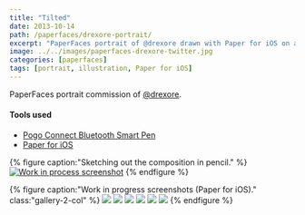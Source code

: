 ```yaml
---
title: "Tilted"
date: 2013-10-14
path: /paperfaces/drexore-portrait/
excerpt: "PaperFaces portrait of @drexore drawn with Paper for iOS on an iPad."
image: ../../images/paperfaces-drexore-twitter.jpg
categories: [paperfaces]
tags: [portrait, illustration, Paper for iOS]
---
```


PaperFaces portrait commission of <a href="https://twitter.com/drexore">@drexore</a>.

#### Tools used

- [Pogo Connect Bluetooth Smart Pen](https://www.amazon.com/gp/product/B009K448L4/ref=as_li_ss_tl?ie=UTF8&camp=1789&creative=390957&creativeASIN=B009K448L4&linkCode=as2&tag=mademist-20)
- [Paper for iOS](https://paper.bywetransfer.com/)

{% figure caption:"Sketching out the composition in pencil." %}
[![Work in process screenshot](../../images/paperfaces-drexore-process-1-750.jpg)](../../images/paperfaces-drexore-process-1-lg.jpg)
{% endfigure %}

{% figure caption:"Work in progress screenshots (Paper for iOS)." class:"gallery-2-col" %}
[![](../../images/paperfaces-drexore-process-2-600.jpg)](../../images/paperfaces-drexore-process-2-lg.jpg)
[![](../../images/paperfaces-drexore-process-3-600.jpg)](../../images/paperfaces-drexore-process-3-lg.jpg)
[![](../../images/paperfaces-drexore-process-4-600.jpg)](../../images/paperfaces-drexore-process-4-lg.jpg)
[![](../../images/paperfaces-drexore-process-5-600.jpg)](../../images/paperfaces-drexore-process-5-lg.jpg)
[![](../../images/paperfaces-drexore-process-6-600.jpg)](../../images/paperfaces-drexore-process-6-lg.jpg)
[![](../../images/paperfaces-drexore-process-7-600.jpg)](../../images/paperfaces-drexore-process-7-lg.jpg)
{% endfigure %}
